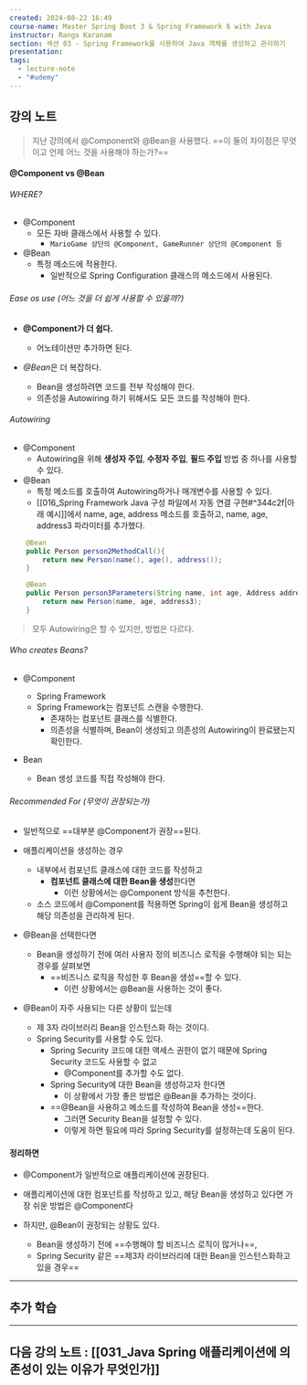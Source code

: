```yaml
---
created: 2024-08-22 16:49
course-name: Master Spring Boot 3 & Spring Framework 6 with Java
instructor: Ranga Karanam
section: 섹션 03 - Spring Framework를 사용하여 Java 객체를 생성하고 관리하기
presentation: 
tags:
  - lecture-note
  - "#udemy"
---
```

## 강의 노트
> 지난 강의에서 @Component와 @Bean을 사용했다.
> ==이 둘의 차이점은 무엇이고 언제 어느 것을 사용해야 하는가?==

#### @Component **vs** @Bean
###### WHERE?
- @Component
	- 모든 자바 클래스에서 사용할 수 있다.
		- `MarioGame 상단의 @Component, GameRunner 상단의 @Component 등`
- @Bean
	- 특정 메소드에 적용한다.
		- 일반적으로 Spring Configuration 클래스의 메소드에서 사용된다.

###### Ease os use (어느 것을 더 쉽게 사용할 수 있을까?)
- **@Component가 더 쉽다.**
	- 어노테이션만 추가하면 된다.

- *@Bean*은 더 복잡하다. 
	- Bean을 생성하려면 코드를 전부 작성해야 한다.
	- 의존성을 Autowiring 하기 위해서도 모든 코드를 작성해야 한다.

###### Autowiring 
- @Component
	- Autowiring을 위해 **생성자 주입**, **수정자 주입**, **필드 주입** 방법 중 하나를 사용할 수 있다.
- @Bean
	- 특정 메소드를 호출하여 Autowiring하거나 매개변수를 사용할 수 있다.
	- [[016_Spring Framework Java 구성 파일에서 자동 연결 구현#^344c2f|아래 예시]]에서 name, age, address 메소드를 호출하고, name, age, address3 파라미터를 추가했다.
```java
    @Bean
    public Person person2MethodCall(){
        return new Person(name(), age(), address());
    }

    @Bean
    public Person person3Parameters(String name, int age, Address address3){ 
        return new Person(name, age, address3); 
    }
```

> 모두 Autowiring은 할 수 있지만, 방법은 다르다.

###### Who creates Beans?
- @Component
	- Spring Framework
	- Spring Framework는 컴포넌트 스캔을 수행한다.
		- 존재하는 컴포넌트 클래스를 식별한다.
		- 의존성을 식별하며, Bean이 생성되고 의존성의 Autowiring이 완료됐는지 확인한다.

- Bean
	- Bean 생성 코드를 직접 작성해야 한다.

###### Recommended For (무엇이 권장되는가)
- 일반적으로 ==대부분 @Component가 권장==된다. 

- 애플리케이션을 생성하는 경우
	- 내부에서 컴포넌트 클래스에 대한 코드를 작성하고
		- **컴포넌트 클래스에 대한 Bean을 생성**한다면 
			- 이런 상황에서는 @Component 방식을 추천한다.
	- 소스 코드에서 @Component를 적용하면 Spring이 쉽게 Bean을 생성하고 해당 의존성을 관리하게 된다.

- @Bean을 선택한다면
	- Bean을 생성하기 전에 여러 사용자 정의 비즈니스 로직을 수행해야 되는 되는 경우를 살펴보면
		- ==비즈니스 로직을 작성한 후 Bean을 생성==할 수 있다.
			- 이런 상황에서는 @Bean을 사용하는 것이 좋다.

- @Bean이 자주 사용되는 다른 상황이 있는데
	- 제 3자 라이브러리 Bean을 인스턴스화 하는 것이다.
	- Spring Security를 사용할 수도 있다.
		- Spring Security 코드에 대한 액세스 권한이 없기 때문에 Spring Security 코드도 사용할 수 없고 
			- @Component를 추가할 수도 없다.
		- Spring Security에 대한 Bean을 생성하고자 한다면
			- 이 상황에서 가장 좋은 방법은 @Bean을 추가하는 것이다.
		- ==@Bean을 사용하고 메소드를 작성하여 Bean을 생성==한다.
			- 그러면 Security Bean을 설정할 수 있다.
			- 이렇게 하면 필요에 따라 Spring Security를 설정하는데 도움이 된다.

#### 정리하면
- @Component가 일반적으로 애플리케이션에 권장된다.
- 애플리케이션에 대한 컴포넌트를 작성하고 있고, 해당 Bean을 생성하고 있다면 가장 쉬운 방법은 @Component다

- 하지만, @Bean이 권장되는 상황도 있다.
	- Bean을 생성하기 전에 ==수행해야 할 비즈니스 로직이 많거나==, 
	- Spring Security 같은 ==제3자 라이브러리에 대한 Bean을 인스턴스화하고 있을 경우==


---
## 추가 학습


---
## 다음 강의 노트 : [[031_Java Spring 애플리케이션에 의존성이 있는 이유가 무엇인가]]
